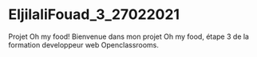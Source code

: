 # EljilaliFouad_3_27022021
Projet Oh my food!
Bienvenue dans mon projet Oh my food, étape 3 de la formation developpeur web Openclassrooms.